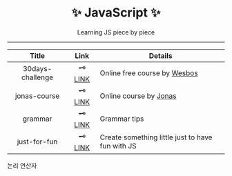 <center>

# ✨ JavaScript ✨

Learning JS piece by piece

</center>

---

|      Title       |                 Link                 | Details                                                                                  |
| :--------------: | :----------------------------------: | ---------------------------------------------------------------------------------------- |
| 30days-challenge | 🗝 [LINK](30days-challenge/README.md) | Online free course by [Wesbos](https://github.com/wesbos/JavaScript30)                   |
|   jonas-course   |   🗝 [LINK](jonas-course/README.md)   | Online course by [Jonas](https://github.com/jonasschmedtmann/complete-javascript-course) |
|     grammar      |     🗝 [LINK](grammar/README.md)      | Grammar tips                                                                             |
|   just-for-fun   |   🗝 [LINK](just-for-fun/README.md)   | Create something little just to have fun with JS                                         |

논리 연산자
